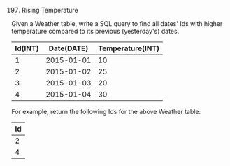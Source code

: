 
197. Rising Temperature

Given a Weather table, write a SQL query to find all dates' Ids with higher temperature compared to its previous (yesterday's) dates.

| Id(INT) | Date(DATE) | Temperature(INT) |
|---------|------------|------------------|
|       1 | 2015-01-01 |               10 |
|       2 | 2015-01-02 |               25 |
|       3 | 2015-01-03 |               20 |
|       4 | 2015-01-04 |               30 |

For example, return the following Ids for the above Weather table:

| Id |
|----|
|  2 |
|  4 |
